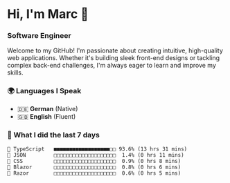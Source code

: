 # Hi, I'm Marc 👋 
### Software Engineer

Welcome to my GitHub! I'm passionate about creating intuitive, high-quality web applications. Whether it's building sleek front-end designs or tackling complex back-end challenges, I'm always eager to learn and improve my skills.  

### 🌍 Languages I Speak  
- 🇩🇪 **German** (Native)  
- 🇬🇧 **English** (Fluent)

### 🤯 What I did the last 7 days

```
🔷 TypeScript   ■■■■■■■■■■■■■■■■■■□□ 93.6% (13 hrs 31 mins)
📄 JSON         □□□□□□□□□□□□□□□□□□□□  1.4% (0 hrs 11 mins)
🎨 CSS          □□□□□□□□□□□□□□□□□□□□  0.9% (0 hrs 8 mins)
📄 Blazor       □□□□□□□□□□□□□□□□□□□□  0.8% (0 hrs 6 mins)
📄 Razor        □□□□□□□□□□□□□□□□□□□□  0.6% (0 hrs 5 mins)
```